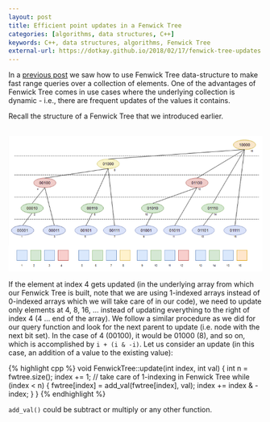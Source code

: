 ```yaml
---
layout: post
title: Efficient point updates in a Fenwick Tree
categories: [algorithms, data structures, C++]
keywords: C++, data structures, algorithms, Fenwick Tree
external-url: https://dotkay.github.io/2018/02/17/fenwick-tree-updates
---
```


In a [previous post](https://dotkay.github.io/2018/02/09/fenwick-tree-rsq) we saw how to use Fenwick Tree data-structure to make fast range queries over a collection of elements. One of the advantages of Fenwick Tree comes in use cases where the underlying collection is dynamic - i.e., there are frequent updates of the values it contains. 

Recall the structure of a Fenwick Tree that we introduced earlier.

<br>
<div class="img_container">
<center><img src="https://raw.githubusercontent.com/dotkay/tmp/main/ds_illustrations/FenwickTree_arr.PNG"></center>
</div>

If the element at index 4 gets updated (in the underlying array from which our Fenwick Tree is built, note that we are using 1-indexed arrays instead of 0-indexed arrays which we will take care of in our code), we need to update only elements at 4, 8, 16, ... instead of updating everything to the right of index 4 (4 ... end of the array). We follow a similar procedure as we did for our query function and look for the next parent to update (i.e. node with the next bit set). In the case of 4 (00100), it would be 01000 (8), and so on, which is accomplished by `i + (i & -i)`. Let us consider an update (in this case, an addition of a value to the existing value):

{% highlight cpp %}
void FenwickTree::update(int index, int val)
{
  int n = fwtree.size();
  index += 1; // take care of 1-indexing in Fenwick Tree
  while (index < n)
  {
    fwtree[index] = add_val(fwtree[index], val);
    index += index & -index;
  }
}
{% endhighlight %}

`add_val()` could be subtract or multiply or any other function. 
